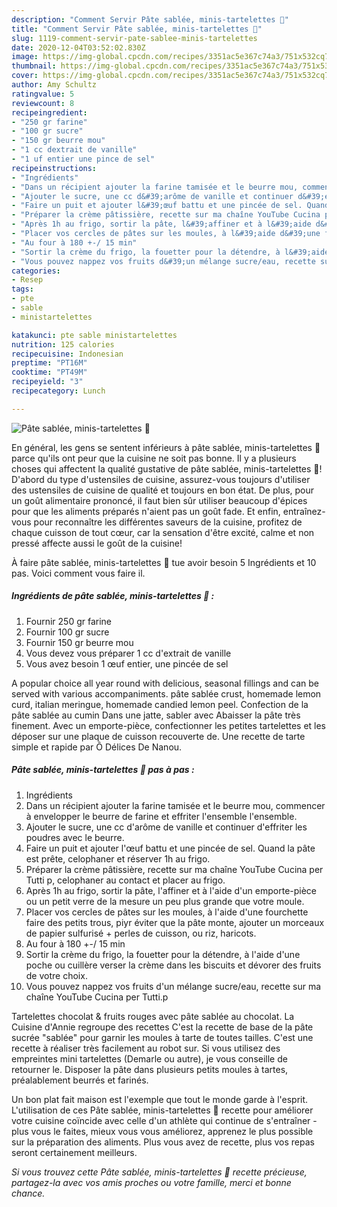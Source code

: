 ```yaml
---
description: "Comment Servir Pâte sablée, minis-tartelettes 🍓"
title: "Comment Servir Pâte sablée, minis-tartelettes 🍓"
slug: 1119-comment-servir-pate-sablee-minis-tartelettes
date: 2020-12-04T03:52:02.830Z
image: https://img-global.cpcdn.com/recipes/3351ac5e367c74a3/751x532cq70/pate-sablee-minis-tartelettes-🍓-photo-principale-de-la-recette.jpg
thumbnail: https://img-global.cpcdn.com/recipes/3351ac5e367c74a3/751x532cq70/pate-sablee-minis-tartelettes-🍓-photo-principale-de-la-recette.jpg
cover: https://img-global.cpcdn.com/recipes/3351ac5e367c74a3/751x532cq70/pate-sablee-minis-tartelettes-🍓-photo-principale-de-la-recette.jpg
author: Amy Schultz
ratingvalue: 5
reviewcount: 8
recipeingredient:
- "250 gr farine"
- "100 gr sucre"
- "150 gr beurre mou"
- "1 cc dextrait de vanille"
- "1 uf entier une pince de sel"
recipeinstructions:
- "Ingrédients"
- "Dans un récipient ajouter la farine tamisée et le beurre mou, commencer à envelopper le beurre de farine et effriter l&#39;ensemble l&#39;ensemble."
- "Ajouter le sucre, une cc d&#39;arôme de vanille et continuer d&#39;effriter les poudres avec le beurre."
- "Faire un puit et ajouter l&#39;œuf battu et une pincée de sel. Quand la pâte est prête, celophaner et réserver 1h au frigo."
- "Préparer la crème pâtissière, recette sur ma chaîne YouTube Cucina per Tutti p, celophaner au contact et placer au frigo."
- "Après 1h au frigo, sortir la pâte, l&#39;affiner et à l&#39;aide d&#39;un emporte-pièce ou un petit verre de la mesure un peu plus grande que votre moule."
- "Placer vos cercles de pâtes sur les moules, à l&#39;aide d&#39;une fourchette faire des petits trous, piyr éviter que la pâte monte, ajouter un morceaux de papier sulfurisé + perles de cuisson, ou riz, haricots."
- "Au four à 180 +-/ 15 min"
- "Sortir la crème du frigo, la fouetter pour la détendre, à l&#39;aide d&#39;une poche ou cuillère verser la crème dans les biscuits et dévorer des fruits de votre choix."
- "Vous pouvez nappez vos fruits d&#39;un mélange sucre/eau, recette sur ma chaîne YouTube Cucina per Tutti.p"
categories:
- Resep
tags:
- pte
- sable
- ministartelettes

katakunci: pte sable ministartelettes 
nutrition: 125 calories
recipecuisine: Indonesian
preptime: "PT16M"
cooktime: "PT49M"
recipeyield: "3"
recipecategory: Lunch

---
```



![Pâte sablée, minis-tartelettes 🍓](https://img-global.cpcdn.com/recipes/3351ac5e367c74a3/751x532cq70/pate-sablee-minis-tartelettes-🍓-photo-principale-de-la-recette.jpg)

En général, les gens se sentent inférieurs à pâte sablée, minis-tartelettes 🍓 parce qu'ils ont peur que la cuisine ne soit pas bonne. Il y a plusieurs choses qui affectent la qualité gustative de pâte sablée, minis-tartelettes 🍓! D'abord du type d'ustensiles de cuisine, assurez-vous toujours d'utiliser des ustensiles de cuisine de qualité et toujours en bon état. De plus, pour un goût alimentaire prononcé, il faut bien sûr utiliser beaucoup d'épices pour que les aliments préparés n'aient pas un goût fade. Et enfin, entraînez-vous pour reconnaître les différentes saveurs de la cuisine, profitez de chaque cuisson de tout cœur, car la sensation d'être excité, calme et non pressé affecte aussi le goût de la cuisine!

<!--inarticleads1-->

À faire pâte sablée, minis-tartelettes 🍓 tue avoir besoin 5 Ingrédients et 10 pas. Voici comment vous faire il.

##### Ingrédients de pâte sablée, minis-tartelettes 🍓 :

1. Fournir 250 gr farine
1. Fournir 100 gr sucre
1. Fournir 150 gr beurre mou
1. Vous devez vous préparer 1 cc d&#39;extrait de vanille
1. Vous avez besoin 1 œuf entier, une pincée de sel


A popular choice all year round with delicious, seasonal fillings and can be served with various accompaniments. pâte sablée crust, homemade lemon curd, italian meringue, homemade candied lemon peel. Confection de la pâte sablée au cumin Dans une jatte, sabler avec Abaisser la pâte très finement. Avec un emporte-pièce, confectionner les petites tartelettes et les déposer sur une plaque de cuisson recouverte de. Une recette de tarte simple et rapide par Ô Délices De Nanou. 

<!--inarticleads2-->

##### Pâte sablée, minis-tartelettes 🍓 pas à pas :

1. Ingrédients
1. Dans un récipient ajouter la farine tamisée et le beurre mou, commencer à envelopper le beurre de farine et effriter l&#39;ensemble l&#39;ensemble.
1. Ajouter le sucre, une cc d&#39;arôme de vanille et continuer d&#39;effriter les poudres avec le beurre.
1. Faire un puit et ajouter l&#39;œuf battu et une pincée de sel. Quand la pâte est prête, celophaner et réserver 1h au frigo.
1. Préparer la crème pâtissière, recette sur ma chaîne YouTube Cucina per Tutti p, celophaner au contact et placer au frigo.
1. Après 1h au frigo, sortir la pâte, l&#39;affiner et à l&#39;aide d&#39;un emporte-pièce ou un petit verre de la mesure un peu plus grande que votre moule.
1. Placer vos cercles de pâtes sur les moules, à l&#39;aide d&#39;une fourchette faire des petits trous, piyr éviter que la pâte monte, ajouter un morceaux de papier sulfurisé + perles de cuisson, ou riz, haricots.
1. Au four à 180 +-/ 15 min
1. Sortir la crème du frigo, la fouetter pour la détendre, à l&#39;aide d&#39;une poche ou cuillère verser la crème dans les biscuits et dévorer des fruits de votre choix.
1. Vous pouvez nappez vos fruits d&#39;un mélange sucre/eau, recette sur ma chaîne YouTube Cucina per Tutti.p


Tartelettes chocolat &amp; fruits rouges avec pâte sablée au chocolat. La Cuisine d&#39;Annie regroupe des recettes C&#39;est la recette de base de la pâte sucrée &#34;sablée&#34; pour garnir les moules à tarte de toutes tailles. C&#39;est une recette à réaliser très facilement au robot sur. Si vous utilisez des empreintes mini tartelettes (Demarle ou autre), je vous conseille de retourner le. Disposer la pâte dans plusieurs petits moules à tartes, préalablement beurrés et farinés. 

<!--inarticleads1-->

<p>
Un bon plat fait maison est l'exemple que tout le monde garde à l'esprit. L'utilisation de ces Pâte sablée, minis-tartelettes 🍓 recette pour améliorer votre cuisine coïncide avec celle d'un athlète qui continue de s'entraîner - plus vous le faites, mieux vous vous améliorez, apprenez le plus possible sur la préparation des aliments. Plus vous avez de recette, plus vos repas seront certainement meilleurs.
</p>

<p>
<i>Si vous trouvez cette Pâte sablée, minis-tartelettes 🍓 recette précieuse, partagez-la avec vos amis proches ou votre famille, merci et bonne chance.</i>
</p>
